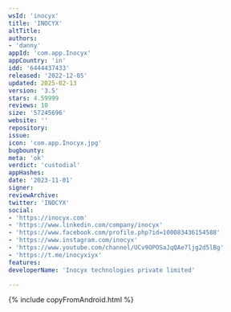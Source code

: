 ```yaml
---
wsId: 'inocyx'
title: 'INOCYX'
altTitle: 
authors:
- 'danny'
appId: 'com.app.Inocyx'
appCountry: 'in'
idd: '6444437433'
released: '2022-12-05'
updated: 2025-02-13
version: '3.5'
stars: 4.59999
reviews: 10
size: '57245696'
website: ''
repository: 
issue: 
icon: 'com.app.Inocyx.jpg'
bugbounty: 
meta: 'ok'
verdict: 'custodial'
appHashes: 
date: '2023-11-01'
signer: 
reviewArchive: 
twitter: 'INOCYX'
social:
- 'https://inocyx.com'
- 'https://www.linkedin.com/company/inocyx'
- 'https://www.facebook.com/profile.php?id=100083436154588'
- 'https://www.instagram.com/inocyx'
- 'https://www.youtube.com/channel/UCv9OPOSaJqQAe7ljg2d5lBg'
- 'https://t.me/inocyxiyx'
features: 
developerName: 'Inocyx technologies private limited'

---
```


{% include copyFromAndroid.html %}